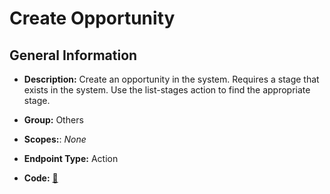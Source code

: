 # Create Opportunity

## General Information

- **Description:** Create an opportunity in the system. Requires a stage that exists
in the system. Use the list-stages action to find the appropriate stage.

- **Group:** Others
- **Scopes:**: _None_
- **Endpoint Type:** Action
- **Code:** [🔗](https://github.com/NangoHQ/integration-templates/tree/main/integrations/unanet/actions/create-opportunity.ts)
